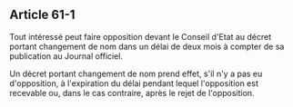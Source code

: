 Article 61-1
----
Tout intéressé peut faire opposition devant le Conseil d'Etat au décret portant
changement de nom dans un délai de deux mois à compter de sa publication au
Journal officiel.

Un décret portant changement de nom prend effet, s'il n'y a pas eu d'opposition,
à l'expiration du délai pendant lequel l'opposition est recevable ou, dans le
cas contraire, après le rejet de l'opposition.
